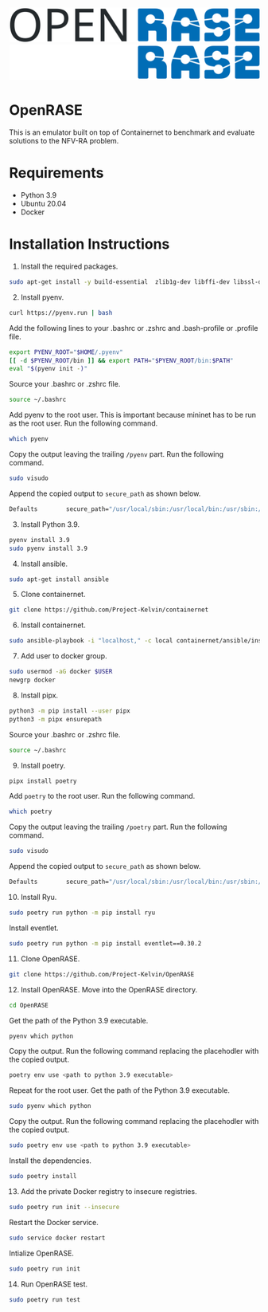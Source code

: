 ![OpenRASE](docs/assets/open_rase.svg##gh-light-mode-only)
![OpenRASE](docs/assets/open_rase_white.svg##gh-dark-mode-only)
---
# OpenRASE
This is an emulator built on top of Containernet to benchmark and evaluate solutions to the NFV-RA problem.

# Requirements
- Python 3.9
- Ubuntu 20.04
- Docker

# Installation Instructions
1. Install the required packages.
```bash
sudo apt-get install -y build-essential  zlib1g-dev libffi-dev libssl-dev liblzma-dev libbz2-dev libreadline-dev libsqlite3-dev curl git tk-dev gcc python-dev libxml2-dev libxslt1-dev zlib1g-dev python-setuptools python3-venv
```
2. Install pyenv.
```bash
curl https://pyenv.run | bash
```
Add the following lines to your .bashrc or .zshrc and .bash-profile or .profile file.
```bash
export PYENV_ROOT="$HOME/.pyenv"
[[ -d $PYENV_ROOT/bin ]] && export PATH="$PYENV_ROOT/bin:$PATH"
eval "$(pyenv init -)"
```
Source your .bashrc or .zshrc file.
```bash
source ~/.bashrc
```
Add pyenv to the root user. This is important because mininet has to be run as the root user.
Run the following command.
```bash
which pyenv
```
Copy the output leaving the trailing `/pyenv` part.
Run the following command.
```bash
sudo visudo
```
Append the copied output to `secure_path` as shown below.
```bash
Defaults        secure_path="/usr/local/sbin:/usr/local/bin:/usr/sbin:/usr/bin:/sbin:/bin:/snap/bin:/home/username/.pyenv/bin"
```
3. Install Python 3.9.
```bash
pyenv install 3.9
sudo pyenv install 3.9
```
4. Install ansible.
```bash
sudo apt-get install ansible
```
5. Clone containernet.
```bash
git clone https://github.com/Project-Kelvin/containernet
```
6. Install containernet.
```bash
sudo ansible-playbook -i "localhost," -c local containernet/ansible/install.yml
```
7. Add user to docker group.
```bash
sudo usermod -aG docker $USER
newgrp docker
```
8. Install pipx.
```bash
python3 -m pip install --user pipx
python3 -m pipx ensurepath
```
Source your .bashrc or .zshrc file.
```bash
source ~/.bashrc
```
9. Install poetry.
```bash
pipx install poetry
```
Add `poetry` to the root user.
Run the following command.
```bash
which poetry
```
Copy the output leaving the trailing `/poetry` part.
Run the following command.
```bash
sudo visudo
```
Append the copied output to `secure_path` as shown below.
```bash
Defaults        secure_path="/usr/local/sbin:/usr/local/bin:/usr/sbin:/usr/bin:/sbin:/bin:/snap/bin:/home/username/.pyenv/bin:/home/username/.local/bin"
```
10. Install Ryu.
```bash
sudo poetry run python -m pip install ryu
```
Install eventlet.
```bash
sudo poetry run python -m pip install eventlet==0.30.2
```
11. Clone OpenRASE.
```bash
git clone https://github.com/Project-Kelvin/OpenRASE
```
12. Install OpenRASE.
Move into the OpenRASE directory.
```bash
cd OpenRASE
```
Get the path of the Python 3.9 executable.
```bash
pyenv which python
```
Copy the output.
Run the following command replacing the placehodler with the copied output.
```bash
poetry env use <path to python 3.9 executable>
```
Repeat for the root user.
Get the path of the Python 3.9 executable.
```bash
sudo pyenv which python
```
Copy the output.
Run the following command replacing the placehodler with the copied output.
```bash
sudo poetry env use <path to python 3.9 executable>
```
Install the dependencies.
```bash
sudo poetry install
```
13. Add the private Docker registry to insecure registries.
```bash
sudo poetry run init --insecure
```
Restart the Docker service.
```bash
sudo service docker restart
```
Intialize OpenRASE.
```bash
sudo poetry run init
```
14. Run OpenRASE test.
```bash
sudo poetry run test
```
